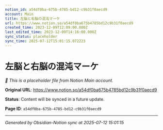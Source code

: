 ```yaml
---
notion_id: a54df0ba-675b-4785-bd12-c9b31f0aecd9
account: Main
title: 左脳と右脳の混沌マーケ
url: https://www.notion.so/a54df0ba675b4785bd12c9b31f0aecd9
created_time: 2023-12-09T12:09:00.000Z
last_edited_time: 2023-12-09T14:16:00.000Z
sync_status: placeholder
sync_time: 2025-07-12T15:01:15.072223
---
```


# 左脳と右脳の混沌マーケ

*🔄 This is a placeholder file from Notion Main account.*

**Original URL**: https://www.notion.so/a54df0ba675b4785bd12c9b31f0aecd9

**Status**: Content will be synced in a future update.

**Page ID**: `a54df0ba-675b-4785-bd12-c9b31f0aecd9`

---

*Generated by Obsidian-Notion sync at 2025-07-12 15:01:15*
